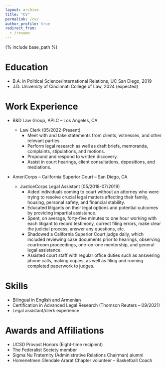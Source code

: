 ```yaml
---
layout: archive
title: "CV"
permalink: /cv/
author_profile: true
redirect_from:
  - /resume
---
```


{% include base_path %}

Education
======
* B.A. in Political Science/International Relations, UC San Diego, 2019
* J.D. University of Cincinnati College of Law, 2024 (expected)

Work Experience
======
* B&D Law Group, APLC – Los Angeles, CA
  * Law Clerk (05/2022-Present)
    * Meet with and take statements from clients, witnesses, and other relevant parties.
    * Perform legal research as well as draft briefs, memoranda, complaints, stipulations, and motions.
    * Propound and respond to written discovery.
    * Assist in court hearings, client consultations, depositions, and mediations.

* AmeriCorps – California Superior Court – San Diego, CA
   * JusticeCorps Legal Assistant (05/2018-07/2019) 
     * Aided individuals coming to court without an attorney who were trying to resolve crucial legal matters affecting their family, housing, personal safety, and financial stability.
     * Educated litigants on their legal options and potential outcomes by providing impartial assistance.
     * Spent, on average, forty-five minutes to one hour working with each litigant to record testimony, correct filing errors, make clear the judicial process, answer any questions, etc.
     * Shadowed a California Superior Court judge daily, which included reviewing case documents prior to hearings, observing courtroom proceedings, one-on-one mentorship, and general legal assistance.
     * Assisted court staff with regular office duties such as answering phone calls, making copies, as well as filing and running completed paperwork to judges.
  
Skills
======
* Bilingual in English and Armenian
* Certification in Advanced Legal Research (Thomson Reuters – 09/2021)
* Legal assistant/clerk experience
  
Awards and Affiliations
======
* UCSD Provost Honors (Eight-time recipient) 
* The Federalist Society member
* Sigma Nu Fraternity (Administrative Relations Chairman) alumni
* Homenetmen Glendale Ararat Chapter volunteer – Basketball Coach
  

